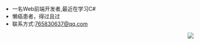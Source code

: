 - 一名Web前端开发者,最近在学习C#
- 懒癌患者，得过且过
- 联系方式:765830637@qq.com


<a href="https://github.com/KallkaGo/github-readme-stats">
  <img align="right" src="https://github-readme-stats.vercel.app/api/top-langs/?username=KallkaGo&layout=compact)" />
</a>
